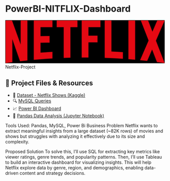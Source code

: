 # PowerBI-NITFLIX-Dashboard

<img src="nitflix_logo.png" alt="Dashboard" width="600">
Netflix-Project



## 🔗 Project Files & Resources

- 📁 [Dataset - Netflix Shows (Kaggle)]("C:\Users\tanis\Downloads\titles.csv")
- 🔍 [MySQL Queries]("netflix_sql_project.sql")
- 📈 [Power BI Dashboard](netflix_project.pbix)
- 📓 [Pandas Data Analysis (Jupyter Notebook)]("netflix_project.ipynb")

Tools Used: Pandas, MySQL, Power Bi
Business Problem
Netflix wants to extract meaningful insights from a large dataset (~82K rows) of movies and shows but struggles with analyzing it effectively due to its size and complexity.

Proposed Solution
To solve this, I’ll use SQL for extracting key metrics like viewer ratings, genre trends, and popularity patterns. Then, I’ll use Tableau to build an interactive dashboard for visualizing insights. This will help Netflix explore data by genre, region, and demographics, enabling data-driven content and strategy decisions.
